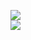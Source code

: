 [![](https://img.shields.io/badge/Made%20With-Github%20Spray-lightgrey.svg?style=for-the-badge&logo=github)](https://github.com/Annihil/github-spray#23536)  
[![](https://i.imgur.com/2DrTn0Z.gif)](https://github.com/Annihil/github-spray)